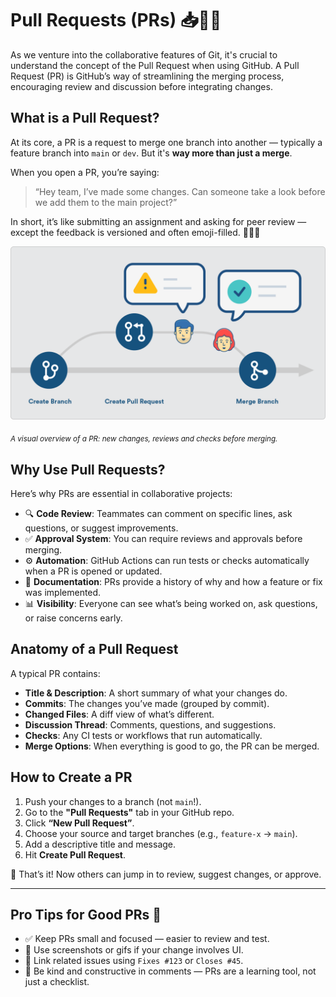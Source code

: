 # Pull Requests (PRs) 📥👀✅

As we venture into the collaborative features of Git, it's crucial to understand the concept of the Pull Request when using GitHub. 
A Pull Request (PR) is GitHub’s way of streamlining the merging process, encouraging review and discussion before integrating changes.

## What is a Pull Request?

At its core, a PR is a request to merge one branch into another — typically a feature branch into `main` or `dev`. But it's **way more than just a merge**.

When you open a PR, you’re saying:
> “Hey team, I’ve made some changes. Can someone take a look before we add them to the main project?”

In short, it’s like submitting an assignment and asking for peer review — except the feedback is versioned and often emoji-filled. 🧠💬✨

![PR Overview](images/pull_request-ow.png)

<sub>_A visual overview of a PR: new changes, reviews and checks before merging._</sub>

## Why Use Pull Requests?

Here’s why PRs are essential in collaborative projects:

- 🔍 **Code Review**: Teammates can comment on specific lines, ask questions, or suggest improvements.
- ✅ **Approval System**: You can require reviews and approvals before merging.
- ⚙️ **Automation**: GitHub Actions can run tests or checks automatically when a PR is opened or updated.
- 📝 **Documentation**: PRs provide a history of why and how a feature or fix was implemented.
- 📊 **Visibility**: Everyone can see what’s being worked on, ask questions, or raise concerns early.


## Anatomy of a Pull Request

A typical PR contains:

- **Title & Description**: A short summary of what your changes do.
- **Commits**: The changes you’ve made (grouped by commit).
- **Changed Files**: A diff view of what’s different.
- **Discussion Thread**: Comments, questions, and suggestions.
- **Checks**: Any CI tests or workflows that run automatically.
- **Merge Options**: When everything is good to go, the PR can be merged.



## How to Create a PR

1. Push your changes to a branch (not `main`!).
2. Go to the **"Pull Requests"** tab in your GitHub repo.
3. Click **“New Pull Request”**.
4. Choose your source and target branches (e.g., `feature-x` → `main`).
5. Add a descriptive title and message.
6. Hit **Create Pull Request**.

🎉 That’s it! Now others can jump in to review, suggest changes, or approve.

---

## Pro Tips for Good PRs 🌟

- ✅ Keep PRs small and focused — easier to review and test.
- 📸 Use screenshots or gifs if your change involves UI.
- 🔗 Link related issues using `Fixes #123` or `Closes #45`.
- 👋 Be kind and constructive in comments — PRs are a learning tool, not just a checklist.

